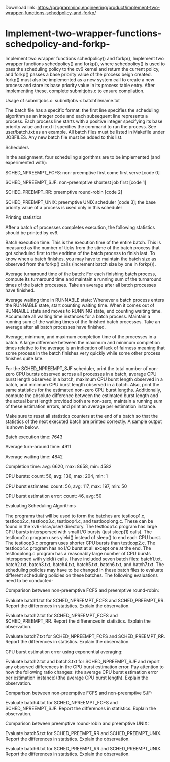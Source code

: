 Download link :https://programming.engineering/product/implement-two-wrapper-functions-schedpolicy-and-forkp/


# Implement-two-wrapper-functions-schedpolicy-and-forkp-
Implement two wrapper functions schedpolicy() and forkp(),
Implement two wrapper functions schedpolicy() and forkp(), where schedpolicy() is used to pass the scheduling policy to the xv6 kernel and return the current policy, and forkp() passes a base priority value of the process beign created. forkp() must also be implemented as a new system call to create a new process and store its base priority value in its process table entry. After implementing these, complete submitjobs.c to ensure compilation.

Usage of submitjobs.c: submitjobs < batchfilename.txt

The batch file has a specific format: the first line specifies the scheduling algorithm as an integer code and each subsequent line represents a process. Each process line starts with a positive integer specifying its base priority value and next it specifies the command to run the process. See user/batch.txt as an example. All batch files must be listed in Makefile under JOBFILES. Any new batch file must be added to this list.

Schedulers

In the assignment, four scheduling algorithms are to be implemented (and experimented with):

SCHED_NPREEMPT_FCFS: non-preemptive first come first serve [code 0]

SCHED_NPREEMPT_SJF: non-preemptive shortest job first [code 1]

SCHED_PREEMPT_RR: preemptive round-robin [code 2]

SCHED_PREEMPT_UNIX: preemptive UNIX scheduler [code 3]; the base priority value of a process is used only in this scheduler

Printing statistics

After a batch of processes completes execution, the following statistics should be printed by xv6.

Batch execution time: This is the execution time of the entire batch. This is measured as the number of ticks from the stime of the batch process that got scheduled first to the endtime of the batch process to finish last. To know when a batch finishes, you may have to maintain the batch size as observed from the forkp() calls (increment batch size by one in forkp()).

Average turnaround time of the batch: For each finishing batch process, compute its turnaround time and maintain a running sum of the turnaround times of the batch processes. Take an average after all batch processes have finished.

Average waiting time in RUNNABLE state: Whenever a batch process enters the RUNNABLE state, start counting waiting time. When it comes out of RUNNABLE state and moves to RUNNING state, end counting waiting time. Accumulate all waiting time instances for a batch process. Maintain a running sum of the waiting times of the finished batch processes. Take an average after all batch processes have finished.

Average, minimum, and maximum completion time of the processes in a batch. A large difference between the maximum and minimum completion times relative to the average is an indication of lack of fairness meaning that some process in the batch finishes very quickly while some other process finishes quite late.

For the SCHED_NPREEMPT_SJF scheduler, print the total number of non-zero CPU bursts observed across all processes in a batch, average CPU burst length observed in a batch, maximum CPU burst length observed in a batch, and minimum CPU burst length observed in a batch. Also, print the same statistics for the estimated non-zero CPU burst lengths. Additionally, compute the absolute difference between the estimated burst length and the actual burst length provided both are non-zero, maintain a running sum of these estimation errors, and print an average per estimation instance.

Make sure to reset all statistics counters at the end of a batch so that the statistics of the next executed batch are printed correctly. A sample output is shown below.

Batch execution time: 7643

Average turn-around time: 4911

Average waiting time: 4842

Completion time: avg: 6620, max: 8658, min: 4582

CPU bursts: count: 56, avg: 136, max: 204, min: 1

CPU burst estimates: count: 56, avg: 117, max: 197, min: 50

CPU burst estimation error: count: 46, avg: 50

Evaluating Scheduling Algorithms

The programs that will be used to form the batches are testloop1.c, testloop2.c, testloop3.c, testloop4.c, and testlooplong.c. These can be found in the xv6-riscv/user/ directory. The testloop1.c program has large CPU bursts interspersed with small I/O bursts (just sleep(1) calls). The testloop2.c program uses yield() instead of sleep() to end each CPU burst. The testloop3.c program uses shorter CPU bursts than testloop2.c. The testloop4.c program has no I/O burst at all except one at the end. The testlooplong.c program has a reasonably large number of CPU bursts interspersed with yield() calls. I have included seven batch files: batch1.txt, batch2.txt, batch3.txt, batch4.txt, batch5.txt, batch6.txt, and batch7.txt. The scheduling policies may have to be changed in these batch files to evaluate different scheduling policies on these batches. The following evaluations need to be conducted-

Comparison between non-preemptive FCFS and preemptive round-robin:

Evaluate batch1.txt for SCHED_NPREEMPT_FCFS and SCHED_PREEMPT_RR. Report the differences in statistics. Explain the observation.

Evaluate batch2.txt for SCHED_NPREEMPT_FCFS and SCHED_PREEMPT_RR. Report the differences in statistics. Explain the observation.

Evaluate batch7.txt for SCHED_NPREEMPT_FCFS and SCHED_PREEMPT_RR. Report the differences in statistics. Explain the observation.

CPU burst estimation error using exponential averaging:

Evaluate batch2.txt and batch3.txt for SCHED_NPREEMPT_SJF and report any observed differences in the CPU burst estimation error. Pay attention to how the following ratio changes: (the average CPU burst estimation error per estimation instance)/(the average CPU burst length). Explain the observation.

Comparison between non-preemptive FCFS and non-preemptive SJF:

Evaluate batch4.txt for SCHED_NPREEMPT_FCFS and SCHED_NPREEMPT_SJF. Report the differences in statistics. Explain the observation.

Comparison between preemptive round-robin and preemptive UNIX:

Evaluate batch5.txt for SCHED_PREEMPT_RR and SCHED_PREEMPT_UNIX. Report the differences in statistics. Explain the observation.

Evaluate batch6.txt for SCHED_PREEMPT_RR and SCHED_PREEMPT_UNIX. Report the differences in statistics. Explain the observation.
